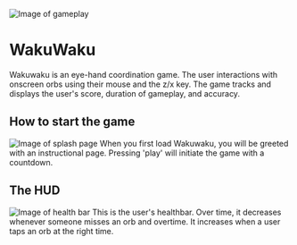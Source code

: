 ![Image of gameplay](https://i.imgur.com/6W4R2wH.png)

# WakuWaku

Wakuwaku is an eye-hand coordination game. The user interactions with onscreen orbs using their mouse and the z/x key. The game tracks and displays the user's score, duration of gameplay, and accuracy. 

## How to start the game

![Image of splash page](https://i.imgur.com/FsR6ohf.png)
When you first load Wakuwaku, you will be greeted with an instructional page. Pressing 'play' will initiate the game with a countdown.

## The HUD
![Image of health bar](https://i.imgur.com/f4nrhYL.png)
This is the user's healthbar. Over time, it decreases whenever someone misses an orb and overtime. It increases when a user taps an orb at the right time.

